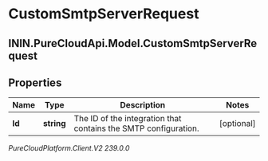 # CustomSmtpServerRequest

## ININ.PureCloudApi.Model.CustomSmtpServerRequest

## Properties

|Name | Type | Description | Notes|
|------------ | ------------- | ------------- | -------------|
| **Id** | **string** | The ID of the integration that contains the SMTP configuration.  | [optional] |



_PureCloudPlatform.Client.V2 239.0.0_
